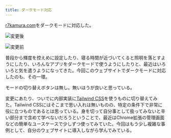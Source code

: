 ```yaml
---
title: ダークモード対応
---
```

[r7kamura.com](https://r7kamura.com/)をダークモードに対応した。

![](https://lh5.googleusercontent.com/JhCx17qC96k6vIxvuFmfgEbo2_RLQCUqZNWTWoTYUoLVW__pid9KFBF6Zu4YvYRFO0Ay2TPzFSFqgZuvX76GrRWf2msP4bS4TbiUsYD6j3MNGWI1wkeyrcuDm9CG4Tlao_YLbS3zJz4mi84c_bh7Dl8c2-V_J-cB2BAmxBQZ2obauZFFii_0L9Ge2MJL "変更後")

![](https://lh3.googleusercontent.com/EgNqEXzfY54fMBSjNmiaN54oCvFfrJ4JxlvNCaXSjPaJgxORn5L3WqvBCUEA7UWMSa_ql18fEAPy-PPmSH1sBDTmVgloFrtpja0Q_FATWjIzBAcaMO0O_jdS8lg5yfI6qdGpgt3csFv3c83tEcX0oOhMEy59IOTCPNOA72KIgXWIO6Vy0RA6xr_G3avH "変更前")

普段から輝度を控えめに設定したり、寝る時間が近づいてくると照明を落とすようにしたり、いろんなアプリをダークモードで使うようにしたりと、最近はいろいろと気を遣うようになってきた。今回このウェブサイトでダークモードに対応したのも、その一環。

モードの切り替えボタンは無し。無いほうが良いと思っている。

変更にあたり、ついでに内部実装に[Tailwind CSS](https://tailwindcss.com/)を使うものに切り替えてみた。Tailwind CSSにはそこまで思い入れは無いものの、特定の条件下で非常に役に立つものであるとは思っている。身を切って自分事として扱ってみないと辛い部分まで含めて学べないだろうということで、最近はChrome拡張の管理画面などの簡単なユースケースで少しずつ使ってみていた。今回はもう少し複雑な事例として、自分のウェブサイトに導入しながら学んでみている。
